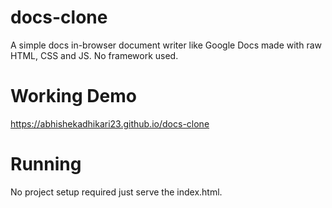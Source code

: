 # docs-clone
A simple docs in-browser document writer like Google Docs made with raw HTML, CSS and JS. No framework used.

# Working Demo
https://abhishekadhikari23.github.io/docs-clone

# Running
No project setup required just serve the index.html.
